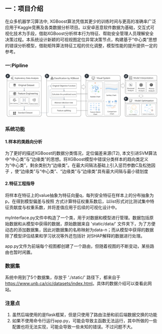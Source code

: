 ## 一：项目介绍
在众多机器学习算法中, XGBoost算法凭借其更少的训练时间与更高的准确率广泛应用于Kaggle竞赛及各类数据分析项目。以安卓恶意软件数据为基础，交互式可视化技术为手段，借助XGBoost分析样本行为特征、帮助安全管理人员理解安全决策过程。本系统设计新颖的可视视图定位异常决策节点，构建基于“中心类”思想的错误分析模型，借助矩阵算法特征工程的优化调整，模型性能的提升提供一定的参考。
### 一:Pipline
![pipline](https://github.com/zzhongying/XGBoost_VUE/blob/b79f123099451f2d637fb5335a4b0610f2b8acf1/img/pipeline.png)

### 系统功能
#### 1.样本的类趋向分析
为了更好的描述XGBoost的数据分类情况，定位偏差来源(T2), 本文引进SVM算法中“中心类”与“边缘类”的思想。将XGBoost模型中错误分类样本的趋向类定义为“中心类”，剩余类别为“边缘类”。在最大间隔法基础上引入惩罚参数C及松弛因子 ，使“边缘类”与“中心类”、“边缘类”与“边缘类”具有最大间隔与最小错划度
#### 2.特征工程指导
将样本在特征上的value抽象为特征向量q，每列安全特征在样本上的分布抽象为p，在得到模型偏差与按照 方式计算特征权重系数后，以list形式对比测试集中特征贡献度与权重系数，并将差值应用于后续的可视化设计中。


myInterface.py文件中构造了一个类，用于对数据和模型进行管理。数据包括原始数据和从模型中获得的数据，原始数据来自 'static/data/' 
文件夹下，为了方便动态的添加数据集，因此对数据集的名称映射为data-n；而从模型中获得的数据除了模型评估结果和学习状况等外还包括针
对SHAP解释的数据进行处理。  

app.py文件为前端每个视图都创建了一个路由，但随着视图的不断变动，某些路由也暂时闲置。

### 数据集
系统中用到了5个数据集，存放于 './static/' 路径下，都来自于<https://www.unb.ca/cic/datasets/index.html>。具体的数据介绍可以查看此网站。

### 注意点
1. 虽然后端使用的是flask框架，但是只使用了路由注册和前后端数据交换的功能
2. 如果不使用命令行运行app.py，可能会导致主函数无法运行，其中所做的一些配置也将无法实现，可能会导致一些未知的错误。不过问题不大。

